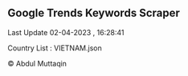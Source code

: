 

## Google Trends Keywords Scraper 
 
Last Update 02-04-2023 , 16:28:41

Country List :
VIETNAM.json



© Abdul Muttaqin 
